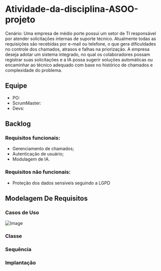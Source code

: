 # Atividade-da-disciplina-ASOO-projeto
Cenário: Uma empresa de médio porte possui um setor de TI responsável por atender solicitações internas de suporte técnico. Atualmente todas as requisições são recebidas por e-mail ou telefone, o que gera dificuldades no controle dos chamados, atrasos e falhas na priorização. A empresa deseja adotar um sistema integrado, no qual os colaboradores possam registrar suas solicitações e a IA possa sugerir soluções automáticas ou encaminhar ao técnico adequado com base no histórico de chamados e complexidade do problema.


## Equipe

* PO:
* ScrumMaster:
* Devs:


## Backlog

### Requisitos funcionais:
* Gerenciamento de chamados;
* Autenticação de usuário;
* Modulagem de IA.

### Requisitos não funcionais:
* Proteção dos dados sensíveis seguindo a LGPD

## Modelagem De Requisitos

### Casos de Uso

![Image](https://github.com/user-attachments/assets/c5de1ded-f814-4892-8a5e-85e6c33f53a1)

### Classe

### Sequência

### Implantação
